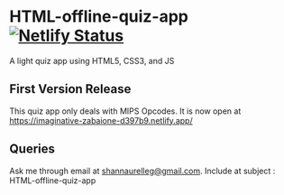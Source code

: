 # HTML-offline-quiz-app [![Netlify Status](https://api.netlify.com/api/v1/badges/53d668ac-6935-4ead-964f-6edfb64fdb95/deploy-status)](https://app.netlify.com/sites/imaginative-zabaione-d397b9/deploys)

A light quiz app using HTML5, CSS3, and JS

## First Version Release

This quiz app only deals with MIPS Opcodes. It is now open at https://imaginative-zabaione-d397b9.netlify.app/ 

## Queries

Ask me through email at shannaurelleg@gmail.com. Include at subject : HTML-offline-quiz-app
